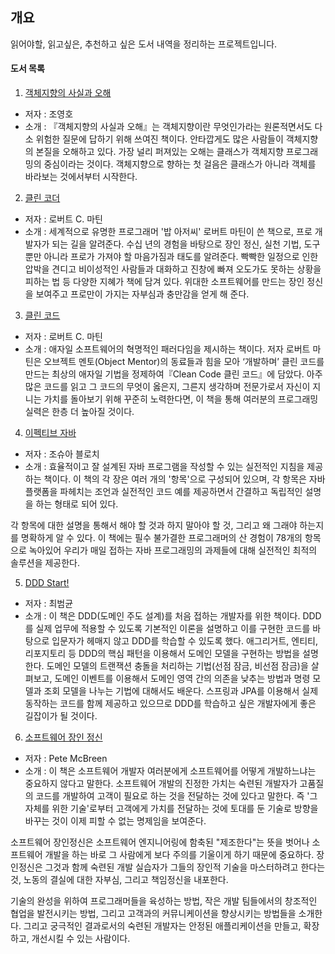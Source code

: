 ## 개요
읽어야할, 읽고싶은, 추천하고 싶은 도서 내역을 정리하는 프로젝트입니다.

#### 도서 목록
1. [객체지향의 사실과 오해](http://www.yes24.com/Product/goods/18249021?scode=018)
- 저자 : 조영호
- 소개 : 『객체지향의 사실과 오해』는 객체지향이란 무엇인가라는 원론적면서도 다소 위험한 질문에 답하기 위해 쓰여진 책이다. 안타깝게도 많은 사람들이 객체지향의 본질을 오해하고 있다. 가장 널리 퍼져있는 오해는 클래스가 객체지향 프로그래밍의 중심이라는 것이다. 객체지향으로 향하는 첫 걸음은 클래스가 아니라 객체를 바라보는 것에서부터 시작한다.

2. [클린 코더](http://www.yes24.com/Product/Goods/29241448)
- 저자 : 로버트 C. 마틴
- 소개 : 세계적으로 유명한 프로그래머 '밥 아저씨' 로버트 마틴이 쓴 책으로, 프로 개발자가 되는 길을 알려준다. 수십 년의 경험을 바탕으로 장인 정신, 실천 기법, 도구뿐만 아니라 프로가 가져야 할 마음가짐과 태도를 알려준다. 빡빡한 일정으로 인한 압박을 견디고 비이성적인 사람들과 대화하고 진창에 빠져 오도가도 못하는 상황을 피하는 법 등 다양한 지혜가 책에 담겨 있다. 위대한 소프트웨어를 만드는 장인 정신을 보여주고 프로만이 가지는 자부심과 충만감을 얻게 해 준다.

3. [클린 코드](http://www.yes24.com/Product/Goods/11681152)
- 저자 : 로버트 C. 마틴
- 소개 : 애자일 소프트웨어의 혁명적인 패러다임을 제시하는 책이다. 저자 로버트 마틴은 오브젝트 멘토(Object Mentor)의 동료들과 힘을 모아 ‘개발하며’ 클린 코드를 만드는 최상의 애자일 기법을 정제하여『Clean Code 클린 코드』에 담았다. 아주 많은 코드를 읽고 그 코드의 무엇이 옳은지, 그른지 생각하며 전문가로서 자신이 지니는 가치를 돌아보기 위해 꾸준히 노력한다면, 이 책을 통해 여러분의 프로그래밍 실력은 한층 더 높아질 것이다.


4. [이펙티브 자바](http://www.yes24.com/Product/Goods/65551284)
- 저자 : 조슈아 블로치
- 소개 : 효율적이고 잘 설계된 자바 프로그램을 작성할 수 있는 실전적인 지침을 제공하는 책이다. 이 책의 각 장은 여러 개의 '항목'으로 구성되어 있으며, 각 항목은 자바 플랫폼을 파헤치는 조언과 실전적인 코드 예를 제공하면서 간결하고 독립적인 설명을 하는 형태로 되어 있다.

각 항목에 대한 설명을 통해서 해야 할 것과 하지 말아야 할 것, 그리고 왜 그래야 하는지를 명확하게 알 수 있다. 이 책에는 필수 불가결한 프로그래머의 산 경험이 78개의 항목으로 녹아있어 우리가 매일 접하는 자바 프로그래밍의 과제들에 대해 실전적인 최적의 솔루션을 제공한다.

5. [DDD Start!](http://www.yes24.com/Product/goods/27750871?scode=033)
- 저자 : 최범균
- 소개 : 이 책은 DDD(도메인 주도 설계)를 처음 접하는 개발자를 위한 책이다. DDD를 실제 업무에 적용할 수 있도록 기본적인 이론을 설명하고 이를 구현한 코드를 바탕으로 입문자가 헤매지 않고 DDD를 학습할 수 있도록 했다. 애그리거트, 엔티티, 리포지토리 등 DDD의 핵심 패턴을 이용해서 도메인 모델을 구현하는 방법을 설명한다. 도메인 모델의 트랜잭션 충돌을 처리하는 기법(선점 잠금, 비선점 잠금)을 살펴보고, 도메인 이벤트를 이용해서 도메인 영역 간의 의존을 낮추는 방법과 명령 모델과 조회 모델을 나누는 기법에 대해서도 배운다. 스프링과 JPA를 이용해서 실제 동작하는 코드를 함께 제공하고 있으므로 DDD를 학습하고 싶은 개발자에게 좋은 길잡이가 될 것이다.

6. [소프트웨어 장인 정신](http://www.yes24.com/Product/goods/322365)
- 저자 : Pete McBreen
- 소개 : 이 책은 소프트웨어 개발자 여러분에게 소프트웨어를 어떻게 개발하느냐는 중요하지 않다고 말한다. 소프트웨어 개발의 진정한 가치는 숙련된 개발자가 고품질의 코드를 개발하여 고객이 필요로 하는 것을 전달하는 것에 있다고 말한다. 즉 '그 자체를 위한 기술'로부터 고객에게 가치를 전달하는 것에 토대를 둔 기술로 방향을 바꾸는 것이 이제 피할 수 없는 명제임을 보여준다.

소프트웨어 장인정신은 소프트웨어 엔지니어링에 함축된 "제조한다"는 뜻을 벗어나 소프트웨어 개발을 하는 바로 그 사람에게 보다 주의를 기울이게 하기 때문에 중요하다. 장인정신은 그것과 함께 숙련된 개발 실습자가 그들의 장인적 기술을 마스터하려고 한다는 것, 노동의 결실에 대한 자부심, 그리고 책임정신을 내포한다.

기술의 완성을 위하여 프로그래머들을 육성하는 방법, 작은 개발 팀들에서의 창조적인 협업을 발전시키는 방법, 그리고 고객과의 커뮤니케이션을 향상시키는 방법들을 소개한다. 그리고 궁극적인 결과로서의 숙련된 개발자는 안정된 애플리케이션을 만들고, 확장하고, 개선시킬 수 있는 사람이다.

